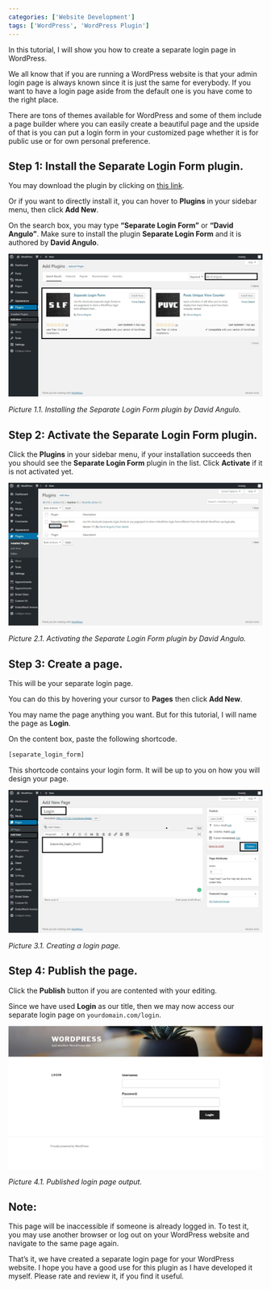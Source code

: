 ```yaml
---
categories: ['Website Development']
tags: ['WordPress', 'WordPress Plugin']
---
```

In this tutorial, I will show you how to create a separate login page in WordPress.

We all know that if you are running a WordPress website is that your admin login page is always known since it is just the same for everybody. If you want to have a login page aside from the default one is you have come to the right place.

There are tons of themes available for WordPress and some of them include a page builder where you can easily create a beautiful page and the upside of that is you can put a login form in your customized page whether it is for public use or for own personal preference.

## Step 1: Install the Separate Login Form plugin.
You may download the plugin by clicking on [this link](https://wordpress.org/plugins/separate-login-form/).

Or if you want to directly install it, you can hover to **Plugins** in your sidebar menu, then click **Add New**.

On the search box, you may type **“Separate Login Form”** or **“David Angulo”**. Make sure to install the plugin **Separate Login Form** and it is authored by **David Angulo**.

![add-plugin](/assets/images/posts/how-to-create-a-separate-login-page-in-wordpress/add-plugin.jpg)

*Picture 1.1. Installing the Separate Login Form plugin by David Angulo.*

## Step 2: Activate the Separate Login Form plugin.
Click the **Plugins** in your sidebar menu, if your installation succeeds then you should see the **Separate Login Form** plugin in the list. Click **Activate** if it is not activated yet.

![activate-plugin](/assets/images/posts/how-to-create-a-separate-login-page-in-wordpress/activate-plugin.jpg)

*Picture 2.1. Activating the Separate Login Form plugin by David Angulo.*

## Step 3: Create a page.
This will be your separate login page.

You can do this by hovering your cursor to **Pages** then click **Add New**.

You may name the page anything you want. But for this tutorial, I will name the page as **Login**.

On the content box, paste the following shortcode.

```txt
[separate_login_form]
```

This shortcode contains your login form. It will be up to you on how you will design your page.

![use-shortcode](/assets/images/posts/how-to-create-a-separate-login-page-in-wordpress/use-shortcode.jpg)

*Picture 3.1. Creating a login page.*

## Step 4: Publish the page.
Click the **Publish** button if you are contented with your editing.

Since we have used **Login** as our title, then we may now access our separate login page on `yourdomain.com/login`.

![result](/assets/images/posts/how-to-create-a-separate-login-page-in-wordpress/result.jpg)

*Picture 4.1. Published login page output.*

## Note:
This page will be inaccessible if someone is already logged in. To test it, you may use another browser or log out on your WordPress website and navigate to the same page again.

That’s it, we have created a separate login page for your WordPress website. I hope you have a good use for this plugin as I have developed it myself. Please rate and review it, if you find it useful.
